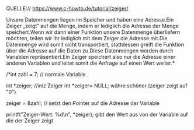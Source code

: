 QUELLE://  https://www.c-howto.de/tutorial/zeiger/


Unsere Datenmengen liegen im Speicher und haben eine Adresse.Ein Zeiger „zeigt“ auf die Menge,
indem er lediglich die Adresse der Menge speichert.Wenn wir dann einer Funktion unsere Datenmenge überliefern möchten,
teilen wir ihr lediglich mit dem Zeiger die Adresse mit.Die Datenmenge wird somit nicht transportiert,
stattdessen greift die Funktion über die Adresse auf die Daten zu.Diese Datenmengen werden durch Variablen repräsentiert.Ein Zeiger speichert also nur die Adresse einer anderen Variablen und leitet somit die Anfrage auf einen Wert weiter.*


/*int zahl = 7; // normale Variable

int *zeiger; //iniz Zeiger int *zeiger= NULL; währe schöner (zeiger zeigt auf "0")

zeiger = &zahl; // setzt den Pointer auf die Adresse der Variable

printf("Zeiger-Wert: %d\n", *zeiger);
gibt den Wert aus von der Variable auf die der Zeiger zeigt

 
